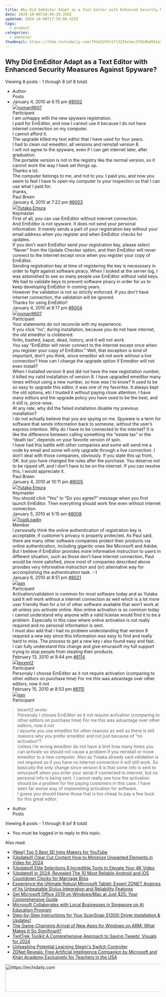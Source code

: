 ```yaml
---
title: Why Did EmEditor Adapt as a Text Editor with Enhanced Security Measures Against Spyware?
date: 2024-10-06T16:49:29.356Z
updated: 2024-10-08T17:58:08.425Z
tags:
  - product
categories:
  - emeditor
thumbnail: https://thmb.techidaily.com/f93e229fc5f13225e3ec37018bd561a2847508d52fab174783650da2991d3824.jpg
---
```


## Why Did EmEditor Adapt as a Text Editor with Enhanced Security Measures Against Spyware?

Viewing 8 posts - 1 through 8 (of 8 total)

* Author  
Posts
* January 4, 2010 at 6:15 pm [#8002](https://tools.techidaily.com/emeditor/products/)  
[![](https://secure.gravatar.com/avatar/14aa53e4fce54dbd6b1dad7eca96ae30?s=80&d=identicon&r=g)noman9607](https://www.emeditor.com/forums/users/noman9607/ "View noman9607's profile")  
Participant  
I am unhappy with the new spyware registration.  
 I paid for EmEditor, and now I cannot use it because I do not have  
 internet connection on my computer.  
 I cannot afford it.  
 The upgrade killed my text editor that I have used for four years.  
 I had to clean out emeditor, all versions and reinstall version 8.  
 I will not agree to the spyware, even if I can get internet later, after graduation.  
 The portable version is not in the registry like the normal version, so it  
 cannot work the way I have set things up.  
 Thanks a lot.  
 The computer belongs to me, and not to you. I paid you, and now you seem to feel I have to open my computer to your inspection so that I can use what I paid for.  
 thanks,  
 Paul Breen  
January 4, 2010 at 7:22 pm [#8003](https://tools.techidaily.com/emeditor/products/)  
[![](https://secure.gravatar.com/avatar/a0a6377144ed3636f985d87303f65ed2?s=80&d=identicon&r=g)Yutaka Emura](https://www.emeditor.com/forums/users/yemura/ "View Yutaka Emura's profile")  
Keymaster  
First of all, you can use EmEditor without internet connection.  
 And EmEditor is not spyware. It does not send your personal information. It merely sends a part of your registration key without your email address when you register and when EmEditor checks for updates.  
 If you don’t want EmEditor send your registration key, please select “Never” from the Update Checker option, and then EmEditor will never connect to the Internet except once when you register your copy of EmEditor.  
 Sending registration key at time of registering the key is necesssary in order to fight against software piracy. When I looked at the server log, I was astonished to see so many people use EmEditor without valid keys. We had to validate keys to prevent software piracy in order for us to keep developing EmEditor in coming years.  
 However the validation is not so strictly enforced. If you don’t have internet connection, the validation will be ignored.  
 Thanks for using EmEditor!  
January 4, 2010 at 8:17 pm [#8004](https://tools.techidaily.com/emeditor/products/)  
[![](https://secure.gravatar.com/avatar/14aa53e4fce54dbd6b1dad7eca96ae30?s=80&d=identicon&r=g)noman9607](https://www.emeditor.com/forums/users/noman9607/ "View noman9607's profile")  
Participant  
Your statements do not reconcile with my experience.  
 If you click “no”, during installation, because you do not have internet, the old emeditor is clobbered.  
 finito, bashed, kaput, dead, history, and it will not work.  
 You say “EmEditor will never connect to the Internet except once when you register your copy of EmEditor.” Well, that exception is kind of important, don’t you think, since emeditor wll not work without a live connection? How can I change the upgrade option if Emeditor will not even install?  
 When I installed version 9 and did not have the new registration number, it killed my valid installation of version 8\. I have upgraded emeditor many times without using a new number, so how was I to know? It used to be so easy to upgrade this editor, it was one of my favorites. It always kept the old options, etc I trusted it without paying close attention. I have many editors and the upgrade policy you have used to be the best, and it still is, price-wise.  
 At any rate, why did the failed installation disable my previous installation?  
 I do not actually believe that you are spying on me. Spyware is a term for software that sends information back to someone, without the user’s express intention. Why do I have to be connected to the internet? It is like the difference between calling something the “estate tax” or the “death tax”, depends on your favorite version of spin.  
 I have had this battle with other companies and some will send me a code by email and some will only upgrade through a live connection. I don’t deal with those companies, obviously. If you state this up front, OK. but you have changed the rules after the purchase. You deserve not to be ripped off, and I don’t have to be on the internet. If you can resolve this, I would appreciate it.  
 Paul Breen  
January 4, 2010 at 10:11 pm [#8005](https://tools.techidaily.com/emeditor/products/)  
[![](https://secure.gravatar.com/avatar/a0a6377144ed3636f985d87303f65ed2?s=80&d=identicon&r=g)Yutaka Emura](https://www.emeditor.com/forums/users/yemura/ "View Yutaka Emura's profile")  
Keymaster  
You should click “Yes” to “Do you agree?” message when you first launch EmEditor. Then everything should work fine even without internet connection.  
January 5, 2010 at 5:15 am [#8008](https://tools.techidaily.com/emeditor/products/)  
[![](https://secure.gravatar.com/avatar/9dac5ab27354edc3ff070db8ce1a1a66?s=80&d=identicon&r=g)ToadLoadin](https://www.emeditor.com/forums/users/ToadLoadin/ "View ToadLoadin's profile")  
Member  
I personally think the online authentication of registration key is acceptable, if customer’s privacy is properly protected. As Paul said, there are many other software companies protect their products via online authentication, including gigantic ones like Microsoft and Adobe.  
 But I believe if EmEditor provides more informative instruction to users in different situation, such as those don’t have internet connection, Paul would be more satisfied, since most of companies described above provides very informative instruction and (or) alternative way for accomplishing the authentication task. :-)  
January 6, 2010 at 8:51 pm [#8021](https://tools.techidaily.com/emeditor/products/)  
[![](https://secure.gravatar.com/avatar/9a160576bf8e0d3296fd3bcf91b933fd?s=80&d=identicon&r=g)gan](https://www.emeditor.com/forums/users/gan/ "View gan's profile")  
Participant  
Activation/validation is common for most software today and as Yutaka said it will work without a internet connection as well which is a lot more user friendly then for a lot of other software available that won’t work at all unless you activate online. Also online activation is so common today i cannot understand why anyone with a valid license would find it to be a problem. Especially in this case where online activation is not really required and no personal information is sent.  
 I must also add that i had no problem understanding that version 9 required a new key since this information was easy to find and really hard to miss. The process to get a new key i also found easy and fast.  
 I can fully understand this change and give emurasoft my full support trying to stop people from stealing their products.  
February 13, 2010 at 9:44 pm [#8114](https://tools.techidaily.com/emeditor/products/)  
[![](https://secure.gravatar.com/avatar/97e0419ba6a94e6979619dd76a33c3a0?s=80&d=identicon&r=g)lexxmt2](https://www.emeditor.com/forums/users/lexxmt2/ "View lexxmt2's profile")  
Participant  
Personaly I choose EmEditor as it not require activation (comparing to other editors on purchase time) For me this was advantage over other editors, now it not  
February 15, 2010 at 8:53 pm [#8115](https://tools.techidaily.com/emeditor/products/)  
[![](https://secure.gravatar.com/avatar/9a160576bf8e0d3296fd3bcf91b933fd?s=80&d=identicon&r=g)gan](https://www.emeditor.com/forums/users/gan/ "View gan's profile")  
Participant  
> lexxmt2 wrote:  
> Personaly I choose EmEditor as it not require activation (comparing to other editors on purchase time) For me this was advantage over other editors, now it not  
 I assume you use emeditor for other reasons as well so there is still reasons why you prefer emeditor and not just because of “no activation”?  
 Unless i’m wrong emeditor do not have a limit how many times you can activate so should not cause a problem if you reinstall or move emeditor to a new computer. Also as Yutaka already said validation is not required so if you have no internet connection it will still work. So basically the only change since version 8 is that some info is sent to emurasoft when you enter your serial if connected to internet, but no personal info is being sent. I cannot really see how the activation should be a problem for the paying customers in this case. I have seen far worse way of implemeting activation for software.  
 I guess you should blame those that is too cheap to pay a few buck for this great editor.
* Author  
Posts

Viewing 8 posts - 1 through 8 (of 8 total)

* You must be logged in to reply to this topic.

<ins class="adsbygoogle"
     style="display:block"
     data-ad-format="autorelaxed"
     data-ad-client="ca-pub-7571918770474297"
     data-ad-slot="1223367746"></ins>

<ins class="adsbygoogle"
     style="display:block"
     data-ad-client="ca-pub-7571918770474297"
     data-ad-slot="8358498916"
     data-ad-format="auto"
     data-full-width-responsive="true"></ins>

<span class="atpl-alsoreadstyle">Also read:</span>
<div><ul>
<li><a href="https://youtube-video-recordings.techidaily.com/new-top-5-best-3d-intro-makers-for-youtube/"><u>[New] Top 5 Best 3D Intro Makers for YouTube</u></a></li>
<li><a href="https://facebook-video-share.techidaily.com/updated-clear-cut-content-how-to-minimize-unwanted-elements-in-video-for-2024/"><u>[Updated] Clear Cut Content How to Minimize Unwanted Elements in Video for 2024</u></a></li>
<li><a href="https://article-posts.techidaily.com/updated-elite-selections-8-incredible-tools-to-elevate-your-4k-video/"><u>[Updated] Elite Selections 8 Incredible Tools to Elevate Your 4K Video</u></a></li>
<li><a href="https://fox-access.techidaily.com/updated-in-2024-revealed-the-10-most-reliable-android-and-ios-countdown-clocks-for-marriage-bliss/"><u>[Updated] In 2024, Revealed The 10 Most Reliable Android and iOS Countdown Clocks for Marriage Bliss</u></a></li>
<li><a href="https://win-cheats.techidaily.com/experience-the-ultimate-robust-microsoft-tablet-expert-zdnet-analysis-of-its-unbeatable-stylus-integration-and-reliability-features/"><u>Experience the Ultimate Robust Microsoft Tablet: Expert ZDNET Analysis of Its Unbeatable Stylus Integration and Reliability Features</u></a></li>
<li><a href="https://win-cheats.techidaily.com/get-microsoft-office-2019-on-windowsmac-at-just-25-your-comprehensive-guide/"><u>Get Microsoft Office 2019 on Windows/Mac at Just $25: Your Comprehensive Guide</u></a></li>
<li><a href="https://win-cheats.techidaily.com/microsoft-collaborates-with-local-businesses-in-singapore-on-ai-education-program/"><u>Microsoft Collaborates with Local Businesses in Singapore on AI Education Program</u></a></li>
<li><a href="https://hardware-help.techidaily.com/step-by-step-instructions-for-your-scansnap-s1300i-driver-installation-and-updates/"><u>Step-by-Step Instructions for Your ScanSnap S1300i Driver Installation & Updates!</u></a></li>
<li><a href="https://win-cheats.techidaily.com/the-game-changing-arrival-of-new-apps-for-windows-on-arm-what-makes-it-so-significant/"><u>The Game-Changing Arrival of New Apps for Windows on ARM: What Makes It So Significant?</u></a></li>
<li><a href="https://twitter-videos.techidaily.com/twittrek-toolkit-a-comprehensive-approach-to-saving-tweets-visuals-for-2024/"><u>TwitTrek Toolkit A Comprehensive Approach to Saving Tweets' Visuals for 2024</u></a></li>
<li><a href="https://digital-screen-recording.techidaily.com/unleashing-potential-learning-steams-switch-controller/"><u>Unleashing Potential Learning Steam's Switch Controller</u></a></li>
<li><a href="https://win-cheats.techidaily.com/zdnet-reveals-free-artificial-intelligence-companion-by-microsoft-and-khan-academy-exclusively-for-teachers-in-the-usa/"><u>ZDNet Reveals: Free Artificial Intelligence Companion by Microsoft and Khan Academy Exclusively for Teachers in the USA</u></a></li>
</ul></div>

<!-- affiliate ads begin -->
<a href="https://appsumo.8odi.net/c/5597632/2105883/7443" target="_top" id="2105883">
  <img src="//a.impactradius-go.com/display-ad/7443-2105883" border="0" alt="https://techidaily.com" width="728" height="90"/>
</a>
<img height="0" width="0" src="https://appsumo.8odi.net/i/5597632/2105883/7443" style="position:absolute;visibility:hidden;" border="0" />
<!-- affiliate ads end -->

